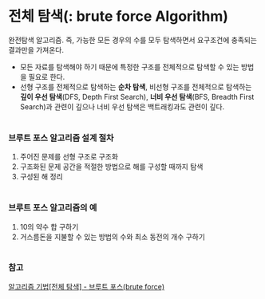# 전체 탐색(: brute force Algorithm)

완전탐색 알고리즘. 즉, 가능한 모든 경우의 수를 모두 탐색하면서 요구조건에 충족되는 결과만을 가져온다.

- 모든 자료를 탐색해야 하기 때문에 특정한 구조를 전체적으로 탐색할 수 있는 방법을 필요로 한다.
- 선형 구조를 전체적으로 탐색하는 **순차 탐색**, 비선형 구조를 전체적으로 탐색하는 **깊이 우선 탐색**(DFS, Depth First Search), **너비 우선 탐색**(BFS, Breadth First Search)과 관련이 깊으나 너비 우선 탐색은 백트래킹과도 관련이 깊다.    <br><br>

### 브루트 포스 알고리즘 설계 절차

1. 주어진 문제를 선형 구조로 구조화
2. 구조화된 문제 공간을 적절한 방법으로 해를 구성할 때까지 탐색
3. 구성된 해 정리    <br><br>

### 브루트 포스 알고리즘의 예

1. 10의 약수 합 구하기
2. 거스름돈을 지불할 수 있는 방법의 수와 최소 동전의 개수 구하기    <br><br>

### 참고
[알고리즘 기법[전체 탐색] - 브루트 포스(brute force)](https://hcr3066.tistory.com/26)
